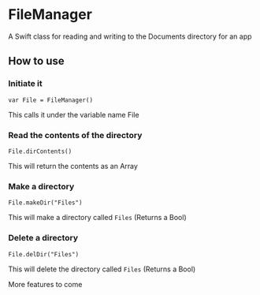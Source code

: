 # FileManager
A Swift class for reading and writing to the Documents directory for an app

## How to use

### Initiate it
```
var File = FileManager()
```
This calls it under the variable name File
### Read the contents of the directory
```
File.dirContents()
```
This will return the contents as an Array
### Make a directory
```
File.makeDir("Files")
```
This will make a directory called `Files` (Returns a Bool)
### Delete a directory
```
File.delDir("Files")
```
This will delete the directory called `Files` (Returns a Bool)

More features to come
